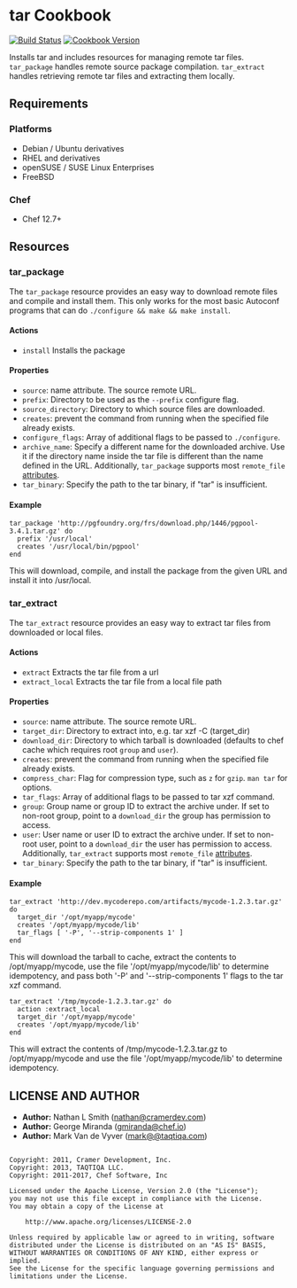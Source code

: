 # tar Cookbook

[![Build Status](https://travis-ci.org/chef-cookbooks/tar.svg?branch=master)](https://travis-ci.org/chef-cookbooks/tar) [![Cookbook Version](https://img.shields.io/cookbook/v/tar.svg)](https://supermarket.chef.io/cookbooks/tar)

Installs tar and includes resources for managing remote tar files. `tar_package` handles remote source package compilation. `tar_extract` handles retrieving remote tar files and extracting them locally.

## Requirements

### Platforms

- Debian / Ubuntu derivatives
- RHEL and derivatives
- openSUSE / SUSE Linux Enterprises
- FreeBSD

### Chef

- Chef 12.7+

## Resources

### tar_package

The `tar_package` resource provides an easy way to download remote files and compile and install them. This only works for the most basic Autoconf programs that can do `./configure && make && make install`.

#### Actions

- `install` Installs the package

#### Properties

- `source`: name attribute. The source remote URL.
- `prefix`: Directory to be used as the `--prefix` configure flag.
- `source_directory`: Directory to which source files are downloaded.
- `creates`: prevent the command from running when the specified file already exists.
- `configure_flags`: Array of additional flags to be passed to `./configure`.
- `archive_name`: Specify a different name for the downloaded archive. Use it if the directory name inside the tar file is different than the name defined in the URL. Additionally, `tar_package` supports most `remote_file` [attributes](https://docs.chef.io/chef/resources.html#remote-file).
- `tar_binary`: Specify the path to the tar binary, if "tar" is insufficient.

#### Example

```
tar_package 'http://pgfoundry.org/frs/download.php/1446/pgpool-3.4.1.tar.gz' do
  prefix '/usr/local'
  creates '/usr/local/bin/pgpool'
end
```

This will download, compile, and install the package from the given URL and install it into /usr/local.

### tar_extract

The `tar_extract` resource provides an easy way to extract tar files from downloaded or local files.

#### Actions

- `extract` Extracts the tar file from a url
- `extract_local` Extracts the tar file from a local file path

#### Properties

- `source`: name attribute. The source remote URL.
- `target_dir`: Directory to extract into, e.g. tar xzf -C (target_dir)
- `download_dir`: Directory to which tarball is downloaded (defaults to chef cache which requires root `group` and `user`).
- `creates`: prevent the command from running when the specified file already exists.
- `compress_char`: Flag for compression type, such as `z` for `gzip`. `man tar` for options.
- `tar_flags`: Array of additional flags to be passed to tar xzf command.
- `group`: Group name or group ID to extract the archive under. If set to non-root group, point to a `download_dir` the group has permission to access.
- `user`: User name or user ID to extract the archive under. If set to non-root user, point to a `download_dir` the user has permission to access. Additionally, `tar_extract` supports most `remote_file` [attributes](https://docs.chef.io/chef/resources.html#remote-file).
- `tar_binary`: Specify the path to the tar binary, if "tar" is insufficient.

#### Example

```
tar_extract 'http://dev.mycoderepo.com/artifacts/mycode-1.2.3.tar.gz' do
  target_dir '/opt/myapp/mycode'
  creates '/opt/myapp/mycode/lib'
  tar_flags [ '-P', '--strip-components 1' ]
end
```

This will download the tarball to cache, extract the contents to /opt/myapp/mycode, use the file '/opt/myapp/mycode/lib' to determine idempotency, and pass both '-P' and '--strip-components 1' flags to the tar xzf command.

```
tar_extract '/tmp/mycode-1.2.3.tar.gz' do
  action :extract_local
  target_dir '/opt/myapp/mycode'
  creates '/opt/myapp/mycode/lib'
end
```

This will extract the contents of /tmp/mycode-1.2.3.tar.gz to /opt/myapp/mycode and use the file '/opt/myapp/mycode/lib' to determine idempotency.

## LICENSE AND AUTHOR

- **Author:** Nathan L Smith ([nathan@cramerdev.com](mailto:nathan@cramerdev.com))
- **Author:** George Miranda ([gmiranda@chef.io](mailto:gmiranda@chef.io))
- **Author:** Mark Van de Vyver ([mark@@taqtiqa.com](mailto:mark@taqtiqa.com))

```text

Copyright: 2011, Cramer Development, Inc.
Copyright: 2013, TAQTIQA LLC.
Copyright: 2011-2017, Chef Software, Inc

Licensed under the Apache License, Version 2.0 (the "License");
you may not use this file except in compliance with the License.
You may obtain a copy of the License at

    http://www.apache.org/licenses/LICENSE-2.0

Unless required by applicable law or agreed to in writing, software
distributed under the License is distributed on an "AS IS" BASIS,
WITHOUT WARRANTIES OR CONDITIONS OF ANY KIND, either express or implied.
See the License for the specific language governing permissions and
limitations under the License.
```
